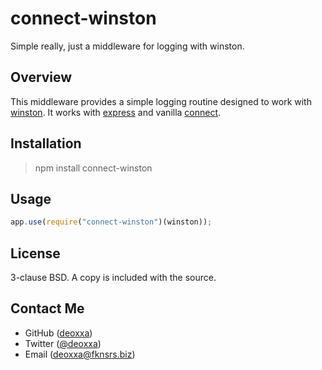 connect-winston
===============

Simple really, just a middleware for logging with winston.

Overview
--------

This middleware provides a simple logging routine designed to work with
[winston](https://github.com/flatiron/winston/). It works with
[express](http://expressjs.com/) and vanilla
[connect](http://www.senchalabs.org/connect/).

Installation
------------

> npm install connect-winston

Usage
-----

```js
app.use(require("connect-winston")(winston));
```

License
-------

3-clause BSD. A copy is included with the source.

Contact Me
----------

* GitHub ([deoxxa](http://github.com/deoxxa))
* Twitter ([@deoxxa](http://twitter.com/deoxxa))
* Email ([deoxxa@fknsrs.biz](mailto:deoxxa@fknsrs.biz))
